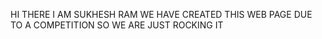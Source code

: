 HI THERE I AM SUKHESH RAM 
WE HAVE CREATED THIS WEB PAGE DUE TO A COMPETITION
SO WE ARE JUST ROCKING IT
